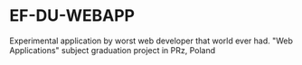 # EF-DU-WEBAPP
Experimental application by worst web developer that world ever had.
"Web Applications" subject graduation project in PRz, Poland
